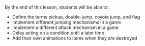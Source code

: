 By the end of this lesson, students will be able to:
- Define the terms pickup, double-jump, coyote jump, and flag
- Implement different jumping mechanisms in a game
- Implement a different attack mechanism in a game
- Delay acting on a condition until a later time
- Add their own animations to items when they are destroyed

